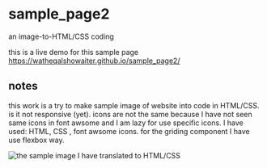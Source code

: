 # sample_page2
an image-to-HTML/CSS coding

this is a live demo for this sample page https://watheqalshowaiter.github.io/sample_page2/

## notes
this work is a try to make sample image of website into code in HTML/CSS.
is it not responsive (yet).
icons are not the same because I have not seen same icons in font awsome and I am lazy for use specific icons.
I have used: HTML, CSS , font awsome icons. for the griding component I have use flexbox way.

![the sample image I have translated to HTML/CSS](https://github.com/Re-Coded-Sana-a-Bootcamp-2020/whole-page-css-lab/blob/master/screencapture-technext-github-io-maxitechture-index-html-2020-07-25-10_54_03.png)
